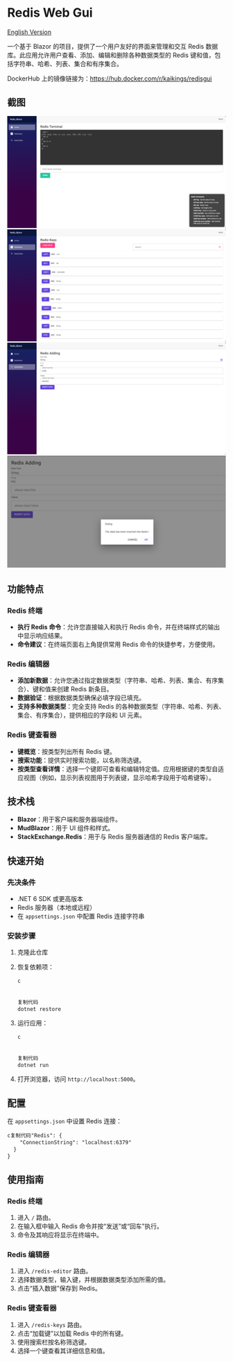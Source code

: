 # Redis Web Gui

[English Version](README.md)

一个基于 Blazor 的项目，提供了一个用户友好的界面来管理和交互 Redis 数据库。此应用允许用户查看、添加、编辑和删除各种数据类型的 Redis 键和值，包括字符串、哈希、列表、集合和有序集合。

DockerHub 上的镜像链接为：https://hub.docker.com/r/kaikings/redisgui

## 截图

![1](README/1.png) ![2](README/2.png) ![3](README/3.png) ![4](README/4.png)

## 功能特点

### Redis 终端

- **执行 Redis 命令**：允许您直接输入和执行 Redis 命令，并在终端样式的输出中显示响应结果。
- **命令建议**：在终端页面右上角提供常用 Redis 命令的快捷参考，方便使用。

### Redis 编辑器

- **添加新数据**：允许您通过指定数据类型（字符串、哈希、列表、集合、有序集合）、键和值来创建 Redis 新条目。
- **数据验证**：根据数据类型确保必填字段已填充。
- **支持多种数据类型**：完全支持 Redis 的各种数据类型（字符串、哈希、列表、集合、有序集合），提供相应的字段和 UI 元素。

### Redis 键查看器

- **键概览**：按类型列出所有 Redis 键。
- **搜索功能**：提供实时搜索功能，以名称筛选键。
- **按类型查看详情**：选择一个键即可查看和编辑特定值。应用根据键的类型自适应视图（例如，显示列表视图用于列表键，显示哈希字段用于哈希键等）。

## 技术栈

- **Blazor**：用于客户端和服务器端组件。
- **MudBlazor**：用于 UI 组件和样式。
- **StackExchange.Redis**：用于与 Redis 服务器通信的 Redis 客户端库。

## 快速开始

### 先决条件

- .NET 6 SDK 或更高版本
- Redis 服务器（本地或远程）
- 在 `appsettings.json` 中配置 Redis 连接字符串

### 安装步骤

1. 克隆此仓库

2. 恢复依赖项：

   ```
   c
   
   
   复制代码
   dotnet restore
   ```

3. 运行应用：

   ```
   c
   
   
   复制代码
   dotnet run
   ```

4. 打开浏览器，访问 `http://localhost:5000`。

## 配置

在 `appsettings.json` 中设置 Redis 连接：

```
c复制代码"Redis": {
    "ConnectionString": "localhost:6379"
  }
}
```

## 使用指南

### Redis 终端

1. 进入 `/` 路由。
2. 在输入框中输入 Redis 命令并按“发送”或“回车”执行。
3. 命令及其响应将显示在终端中。

### Redis 编辑器

1. 进入 `/redis-editor` 路由。
2. 选择数据类型，输入键，并根据数据类型添加所需的值。
3. 点击“插入数据”保存到 Redis。

### Redis 键查看器

1. 进入 `/redis-keys` 路由。
2. 点击“加载键”以加载 Redis 中的所有键。
3. 使用搜索栏按名称筛选键。
4. 选择一个键查看其详细信息和值。